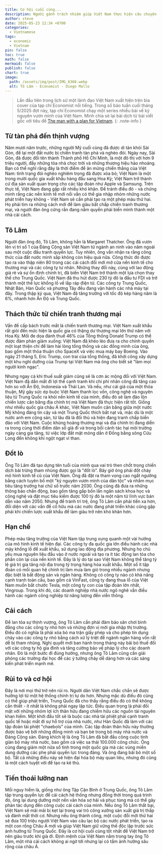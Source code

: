 ```yaml
---
title: Cơ hội cuối cùng...
description: Người gánh trách nhiệm giúp Việt Nam thực hiện câu chuyện hóa rồng Châu Á
author: steve
date: 2025-05-23 12:34 +0700
categories:
  - Vietnamese
tags:
  - economic
  - Vietnam
pin: false
toc: true
math: false
mermaid: false
publish: false
chart: true
image:
  path: /assets/img/post/IMG_6368.webp
  alt: Tô Lâm - Economist - Diego Mallo
---
```

> Lần đầu tiên trong lịch sử một lãnh đạo Việt Nam xuất hiện trên bìa cover của tạp chí Economist nổi tiếng. Trong số báo tuần cuối tháng 5/2025 đợt này, tạp chí Economist chạy một series nhiều bài về kỷ nguyên vươn mình của Việt Nam. Mình chia sẻ lại bài dịch từ bài viết gốc với tiêu đề [The man with a plan for Vietnam](https://www.economist.com/weeklyedition/2025-05-24).
{: .note-info }

## Từ tàn phá đến thịnh vượng

Năm mươi năm trước, những người Mỹ cuối cùng đã được di tản khỏi Sài Gòn, để lại một đất nước bị chiến tranh tàn phá và nghèo đói. Ngày nay, Sài Gòn, đã được đổi tên thành Thành phố Hồ Chí Minh, là một đô thị với hơn 9 triệu người, đầy những tòa nhà chọc trời và những thương hiệu hào nhoáng. Bạn có thể nghĩ rằng đây là thời điểm để ăn mừng chiến thắng của Việt Nam: tình trạng đói nghèo nghiêm trọng đã được xóa bỏ; Việt Nam là một trong mười quốc gia xuất khẩu hàng đầu sang Hoa Kỳ; Việt Nam trở thành cứ địa sản xuất quan trọng cho các tập đoàn như Apple và Samsung. Trên thực tế, Việt Nam đang gặp rất nhiều khó khăn. Để tránh điều đó - và chứng minh rằng các nền kinh tế mới nổi vẫn có thể gia nhập nhóm những nước phát triển hay không - Việt Nam sẽ cần phải tạo ra một phép màu thứ hai. Họ phải tìm ra những cách mới để làm giàu bất chấp chiến tranh thương mại, và người đàn ông cứng rắn đang nắm quyền phải biến mình thành một nhà cải cách.

## Tô Lâm

Người đàn ông đó, Tô Lâm, không hẳn là Margaret Thatcher. Ông đã vươn lên vị trí số 1 của Đảng Cộng sản Việt Nam từ ngành an ninh vào năm ngoái sau một cuộc đấu tranh quyền lực. Tuy nhiên, ông vẫn nhận ra rằng công thức của đất nước mình sắp không còn hiệu quả nữa. Công thức đó được tạo ra vào thập niên 80 trong các cải cách đổi mới mở cửa nền kinh tế cho thương mại và các công ty tư nhân. Những thay đổi này, cùng với lao động giá rẻ và sự ổn định chính trị, đã biến Việt Nam trở thành một lựa chọn thay thế cho Trung Quốc. Việt Nam đã thu hút được 230 tỷ đô la đầu tư FDI và trở thành một thế lực khổng lồ về lắp ráp điện tử. Các công ty Trung Quốc, Nhật Bản, Hàn Quốc và phương Tây đều đang vận hành các nhà máy tại đây. Trong thập kỷ qua, Việt Nam đã tăng trưởng với tốc độ kép hàng năm là 6%, nhanh hơn Ấn Độ và Trung Quốc.

## Thách thức từ chiến tranh thương mại

Vấn đề cấp bách trước mắt là chiến tranh thương mại. Việt Nam xuất khẩu rất giỏi đến mức hiện là quốc gia có thặng dư thương mại lớn thứ năm với Hoa Kỳ. Mối đe dọa đánh thuế 46% của Tổng thống Donald Trump có thể được đàm phán giảm xuống: Việt Nam đã khéo léo đưa ra cho chính quyền một loạt thiện chí để làm hài lòng tổng thống và các đồng minh của ông, bao gồm một thỏa thuận cho SpaceX và việc mua máy bay Boeing. Vào ngày 21 tháng 5, Eric Trump, con trai của tổng thống, đã khởi công xây dựng một khu nghỉ dưỡng của Trump tại Việt Nam mà ông cho biết sẽ "làm mọi người kinh ngạc".

Nhưng ngay cả khi thuế suất giảm cũng sẽ là cơn ác mộng đối với Việt Nam. Việt Nam đã dần mất đi lợi thế cạnh tranh khi chi phí nhân công đã tăng cao hơn so với Ấn Độ, Indonesia và Thái Lan. Và nếu, như cái giá của một thỏa thuận, Mỹ gây sức ép buộc Việt Nam thanh lọc vốn, công nghệ và nguyên liệu từ Trung Quốc ra khỏi nền kinh tế của mình, điều đó sẽ làm đảo lộn chiến lược cân bằng địa chính trị mà Việt Nam đã thực hiện rất tốt. Giống như nhiều quốc gia châu Á khác, Việt Nam muốn cân bằng giữa một nước Mỹ không đáng tin cậy và một Trung Quốc thích bắt nạt và, mặc dù là một nước anh em cộng sản, từ lâu đã là đối thủ và hiện đang tranh chấp biển đảo với Việt Nam. Cuộc khủng hoảng thương mại và địa chính trị đang diễn ra trong cùng thời điểm dân số già đi và trong bối cảnh tác hại môi trường ngày càng gia tăng, từ việc lớp đất mặt mỏng dần ở Đồng bằng sông Cửu Long đến không khí ngột ngạt vì than.

## Đốt lò

Ông Tô Lâm đã tạo dựng tên tuổi của mình qua vai trò then chốt trong chiến dịch bài trừng tham nhũng được gọi là "đốt lò". Bây giờ ông phải đốt cháy mô hình kinh tế cũ của Việt Nam. Ông đã đặt ra tham vọng cao ngất ngưởng bằng cách tuyên bố một "kỷ nguyên vươn mình của dân tộc" và nhắm mục tiêu tăng trưởng hai chữ số trước năm 2030. Ông cũng đã đưa ra những thông báo chấn động, bao gồm tăng gấp bốn lần ngân sách khoa học và công nghệ và đặt mục tiêu kiếm được 100 tỷ đô la một năm từ lĩnh vực bán dẫn vào năm 2050. Nhưng để tránh trì trệ, ông Tô Lâm cần phải tiến xa hơn, đối diện với các vấn đề cố hữu mà các nước đang phát triển khác cũng gặp phải khi chiến lược xuất khẩu để làm giàu trở nên khó khăn hơn.

## Hạn chế

Phép màu tăng trưởng của Việt Nam tập trung xung quanh một vài hướng của mô hình kinh tế hiện đại. Các công ty đa quốc gia lớn điều hành các nhà máy khổng lồ để xuất khẩu, sử dụng lao động địa phương. Nhưng họ chủ yếu mua nguyên liệu đầu vào ở nước ngoài và tạo ra ít tác động lan tỏa cho phần còn lại của nền kinh tế. Đây là lý do tại sao Việt Nam không thể tăng tỷ lệ giá trị gia tăng nội địa trong tỷ trọng hàng hóa xuất khẩu. Một số ít tập đoàn có mối quan hệ chính trị làm mưa làm gió trong nhiều ngành nhưng đặc biệt là bất động sản và ngân hàng. Không có công ty nào có khả năng cạnh tranh toàn cầu, bao gồm cả VinFast, công ty đang thua lỗ của Việt Nam muốn bắt chước Tesla, một công ty con của tập đoàn lớn nhất, Vingroup. Trong khi đó, các doanh nghiệp nhà nước ngô nghê vẫn điều hành các ngành công nghiệp từ năng lượng đến viễn thông.

## Cải cách

Để lan tỏa sự thịnh vượng, ông Tô Lâm cần phải đảm bảo sân chơi bình đẳng cho các công ty nhỏ hơn và những đơn vị mới gia nhập thị trường. Điều đó có nghĩa là phải xóa bỏ ma trận giấy phép và cho phép tín dụng chảy vào các công ty nhỏ bằng cách xử lý triệt để ngành ngân hàng vốn rất dễ bị tham nhũng. Nghị quyết mới ban hành trong tháng này bãi bỏ thuế đối với các công ty hộ gia đình và tăng cường bảo vệ pháp lý cho các doanh nhân. Đó là một bước đi đúng hướng, nhưng ông Tô Lâm cũng cần giải phóng các trường đại học để các ý tưởng chảy dễ dàng hơn và các sáng kiến ​​phát triển mạnh mẽ.

## Rủi to và cơ hội

Đây là nơi mọi thứ trở nên rủi ro. Người dân Việt Nam chắc chắn sẽ được hưởng lợi từ một hệ thống chính trị tự do hơn. Nhưng mặc dù điều đó cũng có thể giúp phát triển, Trung Quốc đã cho thấy rằng điều đó có thể không cần thiết - ít nhất là không phải ngay lập tức. Điều quan trọng là phải đối mặt với những nhóm lợi ích thân hữu đang chiếm hữu các nguồn tài nguyên khan hiếm. Một khởi đầu tốt sẽ là buộc các nhà tài phiệt phải cạnh tranh quốc tế hoặc mất đi sự hỗ trợ của nhà nước, như Hàn Quốc đã làm với các tập đoàn tài phiệt "chaebols" của mình. Các tập đoàn thân hữu này thường được bảo vệ bởi những đồng minh và bạn bè trong bộ máy nhà nước và Đảng Cộng sản. Đáng khích lệ là ông Tô Lâm đã bắt đầu công cuộc tinh giản bộ máy nhà nước, bao gồm cả việc sa thải 100.000 công chức. Ông cũng đang giảm một nửa số tỉnh trong một quốc gia mà các vùng miền dung dưỡng các phe phái quyền lực trong đảng. Và ông đang bãi bỏ một số bộ. Tất cả những điều này sẽ hiện đại hóa bộ máy quan liêu, nhưng đó cũng là một cách tuyệt vời để tạo ra kẻ thù.

## Tiến thoái lưỡng nan

Mối nguy hiểm là, giống như ông Tập Cận Bình ở Trung Quốc, ông Tô Lâm tập trung quyền lực để cải cách hệ thống nhưng đồng thời trong quá trình đó, ông lại dung dưỡng một nền văn hóa sợ hãi và phục tùng mà có thể gây phản tác dụng đến công cuộc cải cách của mình. Nếu ông Tô Lâm thất bại, Việt Nam sẽ mãi mãi bị kẹt lại trong vai trò công xưởng sản xuất giá trị thấp và đánh mất thời cơ. Nhưng nếu ông thành công, một cuộc đổi mới thứ hai sẽ đưa 100 triệu người Việt Nam vào câu lạc bộ các nước phát triển, tạo ra một con rồng Châu Á mới và giúp Việt Nam giữ vững thế độc lập trước sức ảnh hưởng từ Trung Quốc. Đây là cơ hội cuối cùng tốt nhất để Việt Nam trở nên giàu trước khi già đi. Định mệnh của Việt Nam nằm trong tay ông Tô Lâm, một nhà cải cách không ai ngờ tới nhưng lại có tầm ảnh hưởng sâu rộng của châu Á.